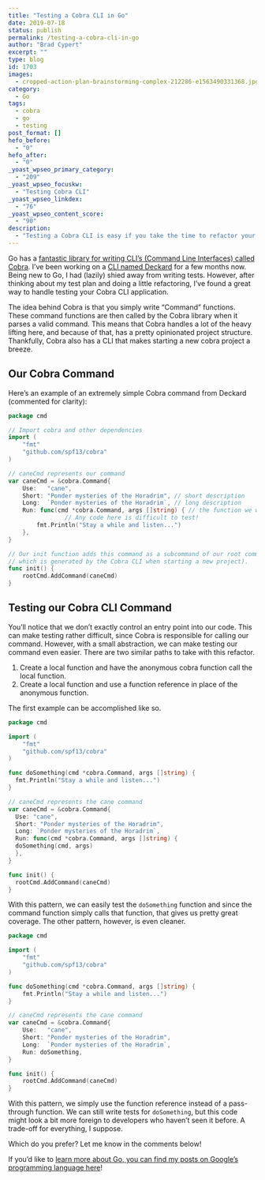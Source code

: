 ```yaml
---
title: "Testing a Cobra CLI in Go"
date: 2019-07-18
status: publish
permalink: /testing-a-cobra-cli-in-go
author: "Brad Cypert"
excerpt: ""
type: blog
id: 1703
images:
  - cropped-action-plan-brainstorming-complex-212286-e1563490331368.jpg
category:
  - Go
tags:
  - cobra
  - go
  - testing
post_format: []
hefo_before:
  - "0"
hefo_after:
  - "0"
_yoast_wpseo_primary_category:
  - "209"
_yoast_wpseo_focuskw:
  - "Testing Cobra CLI"
_yoast_wpseo_linkdex:
  - "76"
_yoast_wpseo_content_score:
  - "90"
description:
  - "Testing a Cobra CLI is easy if you take the time to refactor your command function out into function with an identifier. It can then be tested as normal."
---
```


Go has a [fantastic library for writing CLI’s (Command Line Interfaces) called Cobra](https://github.com/spf13/cobra). I’ve been working on a [CLI named Deckard](https://github.com/bradcypert/deckard) for a few months now. Being new to Go, I had (lazily) shied away from writing tests. However, after thinking about my test plan and doing a little refactoring, I’ve found a great way to handle testing your Cobra CLI application.

The idea behind Cobra is that you simply write “Command” functions. These command functions are then called by the Cobra library when it parses a valid command. This means that Cobra handles a lot of the heavy lifting here, and because of that, has a pretty opinionated project structure. Thankfully, Cobra also has a CLI that makes starting a new cobra project a breeze.

## Our Cobra Command

Here’s an example of an extremely simple Cobra command from Deckard (commented for clarity):

```go
package cmd

// Import cobra and other dependencies
import (
	"fmt"
	"github.com/spf13/cobra"
)

// caneCmd represents our command
var caneCmd = &cobra.Command{
	Use:   "cane",
	Short: "Ponder mysteries of the Horadrim", // short description
	Long:  `Ponder mysteries of the Horadrim`, // long description
	Run: func(cmd *cobra.Command, args []string) { // the function we want to run
                // Any code here is difficult to test!
		fmt.Println("Stay a while and listen...")
	},
}

// Our init function adds this command as a subcommand of our root command
// which is generated by the Cobra CLI when starting a new project).
func init() {
	rootCmd.AddCommand(caneCmd)
}
```

## Testing our Cobra CLI Command

You’ll notice that we don’t exactly control an entry point into our code. This can make testing rather difficult, since Cobra is responsible for calling our command. However, with a small abstraction, we can make testing our command even easier. There are two similar paths to take with this refactor.

1. Create a local function and have the anonymous cobra function call the local function.
2. Create a local function and use a function reference in place of the anonymous function.

The first example can be accomplished like so.

```go
package cmd

import (
	"fmt"
	"github.com/spf13/cobra"
)

func doSomething(cmd *cobra.Command, args []string) {
  fmt.Println("Stay a while and listen...")
}

// caneCmd represents the cane command
var caneCmd = &cobra.Command{
  Use: "cane",
  Short: "Ponder mysteries of the Horadrim",
  Long: `Ponder mysteries of the Horadrim`,
  Run: func(cmd *cobra.Command, args []string) {
  doSomething(cmd, args)
  },
}

func init() {
  rootCmd.AddCommand(caneCmd)
}

```

With this pattern, we can easily test the `doSomething` function and since the command function simply calls that function, that gives us pretty great coverage. The other pattern, however, is even cleaner.

```go
package cmd

import (
	"fmt"
	"github.com/spf13/cobra"
)

func doSomething(cmd *cobra.Command, args []string) {
	fmt.Println("Stay a while and listen...")
}

// caneCmd represents the cane command
var caneCmd = &cobra.Command{
	Use:   "cane",
	Short: "Ponder mysteries of the Horadrim",
	Long:  `Ponder mysteries of the Horadrim`,
	Run: doSomething,
}

func init() {
	rootCmd.AddCommand(caneCmd)
}
```

With this pattern, we simply use the function reference instead of a pass-through function. We can still write tests for `doSomething`, but this code might look a bit more foreign to developers who haven’t seen it before. A trade-off for everything, I suppose.

Which do you prefer? Let me know in the comments below!

If you’d like to [learn more about Go, you can find my posts on Google’s programming language here](/tags/go)!
